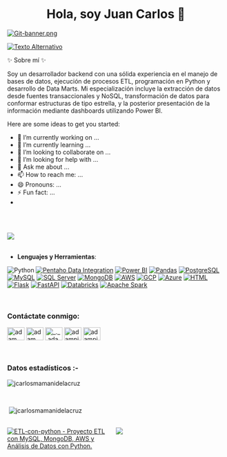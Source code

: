 <h1 align="center">Hola, soy Juan Carlos 👋</h1>

[![Git-banner.png](https://i.postimg.cc/6qdv3bKm/Git-banner.png)](https://postimg.cc/GTm2gQHF)

<a href="https://www.tu-portafolio-web.com" target="_blanck"><img alt="Texto Alternativo" src="https://img.shields.io/badge/Portafolio-web-blue"></a>


✨ Sobre mí ✨

Soy un desarrollador backend con una sólida experiencia en el manejo de bases de datos, ejecución de procesos ETL, programación en Python y desarrollo de Data Marts. Mi especialización incluye la extracción de datos desde fuentes transaccionales y NoSQL, transformación de datos para conformar estructuras de tipo estrella, y la posterior presentación de la información mediante dashboards utilizando Power BI.

Here are some ideas to get you started:

- 🔭 I’m currently working on ...
- 🌱 I’m currently learning ...
- 👯 I’m looking to collaborate on ...
- 🤔 I’m looking for help with ...
- 💬 Ask me about ...
- 📫 How to reach me: ...
- 😄 Pronouns: ...
- ⚡ Fun fact: ...
- 
<br><br>

<img src="https://user-images.githubusercontent.com/73097560/115834477-dbab4500-a447-11eb-908a-139a6edaec5c.gif"><br><br>

<p align="center">

- **Lenguajes y Herramientas**:
    
![Python](https://img.shields.io/badge/Python%20-%2314354C.svg?style=for-the-badge&logo=python&logoColor=white)
[![Pentaho Data Integration](https://img.shields.io/badge/Pentaho%20Data%20Integration%20-%23ED1C24.svg?style=for-the-badge&logo=pentaho&logoColor=white)](https://www.pentaho.com/)
[![Power BI](https://img.shields.io/badge/Power%20BI%20-%23F2C811.svg?style=for-the-badge&logo=powerbi&logoColor=white)](https://powerbi.microsoft.com/)
[![Pandas](https://img.shields.io/badge/Pandas%20-%23150458.svg?style=for-the-badge&logo=pandas&logoColor=white)](https://pandas.pydata.org/)
[![PostgreSQL](https://img.shields.io/badge/PostgreSQL%20-%23336791.svg?style=for-the-badge&logo=postgresql&logoColor=white)](https://www.postgresql.org/)
[![MySQL](https://img.shields.io/badge/MySQL%20-%230075A8.svg?style=for-the-badge&logo=mysql&logoColor=white)](https://www.mysql.com/)
[![SQL Server](https://img.shields.io/badge/SQL%20Server%20-%23CC2927.svg?style=for-the-badge&logo=microsoft-sql-server&logoColor=white)](https://www.microsoft.com/sql-server)
[![MongoDB](https://img.shields.io/badge/MongoDB%20-%234ea94b.svg?style=for-the-badge&logo=mongodb&logoColor=white)](https://www.mongodb.com/)
[![AWS](https://img.shields.io/badge/AWS%20-%23FF9900.svg?style=for-the-badge&logo=amazon-aws&logoColor=white)](https://aws.amazon.com/)
[![GCP](https://img.shields.io/badge/GCP%20-%234285F4.svg?style=for-the-badge&logo=google-cloud&logoColor=white)](https://cloud.google.com/)
[![Azure](https://img.shields.io/badge/Azure%20-%230072C6.svg?style=for-the-badge&logo=microsoft-azure&logoColor=white)](https://azure.microsoft.com/)
[![HTML](https://img.shields.io/badge/HTML%20-%23E34F26.svg?style=for-the-badge&logo=html5&logoColor=white)](https://developer.mozilla.org/en-US/docs/Web/HTML)
[![Flask](https://img.shields.io/badge/Flask%20-%23000.svg?style=for-the-badge&logo=flask&logoColor=white)](https://flask.palletsprojects.com/)
[![FastAPI](https://img.shields.io/badge/FastAPI%20-%23000000.svg?style=for-the-badge&logo=fastapi&logoColor=white)](https://fastapi.tiangolo.com/)
[![Databricks](https://img.shields.io/badge/Databricks%20-%230092D7.svg?style=for-the-badge&logo=databricks&logoColor=white)](https://databricks.com/)
[![Apache Spark](https://img.shields.io/badge/Apache%20Spark%20-%23E25A1C.svg?style=for-the-badge&logo=apache-spark&logoColor=white)](https://spark.apache.org/)

<br>   

<h3 align="left">Contáctate conmigo:</h3>
<p align="left">
  <a href="https://www.linkedin.com/in/adam-pithewan/" target="blank"><img align="center"
      src="https://raw.githubusercontent.com/rahuldkjain/github-profile-readme-generator/master/src/images/icons/Social/linked-in-alt.svg"
      alt="adam pithewan" height="30" width="40" /></a>
  <a href="https://fb.com/adam pithen wala" target="blank"><img align="center"
      src="https://raw.githubusercontent.com/rahuldkjain/github-profile-readme-generator/master/src/images/icons/Social/facebook.svg"
      alt="adam pithen wala" height="30" width="40" /></a>
  <a href="https://instagram.com/_._.adam._" target="blank"><img align="center"
      src="https://raw.githubusercontent.com/rahuldkjain/github-profile-readme-generator/master/src/images/icons/Social/instagram.svg"
      alt="_._.adam._" height="30" width="40" /></a>
  <a href="https://www.hackerrank.com/adampithewan" target="blank"><img align="center"
      src="https://raw.githubusercontent.com/rahuldkjain/github-profile-readme-generator/master/src/images/icons/Social/hackerrank.svg"
      alt="adampithewan" height="30" width="40" /></a>
 <a href="https://twitter.com/adam_pithenwala" target="blank"><img align="center"
      src="https://raw.githubusercontent.com/rahuldkjain/github-profile-readme-generator/master/src/images/icons/Social/twitter.svg"
      alt="adampithewan" height="30" width="40" /></a>
</p>

<br>

<h3>Datos estadísticos :-</h3>
<p><img align="center"
    src="https://github-readme-stats.vercel.app/api/top-langs?username=jcarlosmamanidelacruz&show_icons=true&locale=en&bg_color=0d1117&text_color=ffffff&layout=compact"
    alt="jcarlosmamanidelacruz" 
    bg_color=#808080/></p>

<br>

<p>&nbsp;<img align="center" src="https://github-readme-stats.vercel.app/api?username=jcarlosmamanidelacruz&show_icons=true&locale=en&bg_color=0d1117&text_color=ffffff&repo=convoychat"
    alt="jcarlosmamanidelacruz" /></p>

<br>
<div style="display: flex;">
  <div style="flex: 1;">
    <a href="https://github.com/jcarlosmamanidelacruz/ETL-con-python">
      <img src="https://github-readme-stats.vercel.app/api/pin/?username=jcarlosmamanidelacruz&repo=ETL-con-python" alt="ETL-con-python - Proyecto ETL con MySQL, MongoDB, AWS y Análisis de Datos con Python." />
    </a>

 
  </div>
  <div style="flex: 1;">
    <a href="https://github.com/PrudhviGNV/SpeechEmotionRecognization">
      <img src="https://github-readme-stats.vercel.app/api/pin/?username=PrudhviGNV&repo=SpeechEmotionRecognization" />
    </a>
  </div>
</div>

